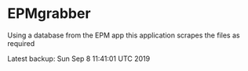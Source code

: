 # EPMgrabber
Using a database from the EPM app this application scrapes the files as required


Latest backup: Sun Sep 8 11:41:01 UTC 2019
